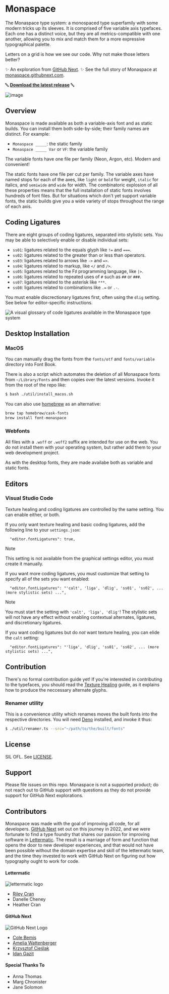 # Monaspace

The Monaspace type system: a monospaced type superfamily with some modern tricks up its sleeves. It is comprised of five variable axis typefaces. Each one has a distinct voice, but they are all metrics-compatible with one another, allowing you to mix and match them for a more expressive typographical palette.

Letters on a grid is how we see our code. Why not make those letters better?

✨ An exploration from [GitHub Next](https://githubnext.com). ✨ See the full story of Monaspace at [monaspace.githubnext.com](https://monaspace.githubnext.com).

🔤 **[Download the latest release](https://github.com/githubnext/monaspace/releases/latest)** 🔤

![image](https://github.com/githubnext/monaspace/assets/22723/301020e0-f138-44af-abb1-48efa610be08)


## Overview

Monaspace is made available as both a variable-axis font and as static builds. You can install them both side-by-side; their family names are distinct. For example:

- `Monaspace _____`: the static family
- `Monaspace _____ Var` or `VF`: the variable family

The variable fonts have one file per family (Neon, Argon, etc). Modern and convenient!

The static fonts have one file per cut per family. The variable axes have named stops for each of the axes, like `light` or `bold` for weight, `italic` for italics, and `semiwide` and `wide` for width. The combinatoric explosion of all these properties means that the full installation of static fonts involves hundreds of font files. But for situations which don't yet support variable fonts, the static builds give you a wide variety of stops throughout the range of each axis.

## Coding Ligatures

There are eight groups of coding ligatures, separated into stylistic sets. You may be able to selectively enable or disable individual sets:

* `ss01`: ligatures related to the equals glyph like `!=` and `===`.
* `ss02`: ligatures related to the greater than or less than operators.
* `ss03`: ligatures related to arrows like `->` and `=>`.
* `ss04`: ligatures related to markup, like `</` and `/>`. 
* `ss05`: ligatures related to the F♯ programming language, like `|>`.
* `ss06`: ligatures related to repeated uses of `#` such as `##` or `###`.
* `ss07`: ligatures related to the asterisk like `***`.
* `ss08`: ligatures related to combinations like `.=` or `.-`.

You must enable discrectionary ligatures first, often using the `dlig` setting. See below for editor-specific instructions.

![A visual glossary of code ligatures available in the Monaspace type system](https://github.com/githubnext/monaspace/assets/22723/49b4f802-265d-414c-94c0-ec712e3c0ecc)


## Desktop Installation

### MacOS
You can manually drag the fonts from the `fonts/otf` and `fonts/variable` directory into Font Book.

There is also a script which automates the deletion of all Monaspace fonts from `~/Library/Fonts` and then copies over the latest versions. Invoke it from the root of the repo like:

```bash
$ bash ./util/install_macos.sh
```

You can also use [homebrew](https://brew.sh/) as an alternative:

```bash
brew tap homebrew/cask-fonts
brew install font-monaspace
```

### Webfonts

All files with a `.woff` or `.woff2` suffix are intended for use on the web. You do not install them with your operating system, but rather add them to your web development project.

As with the desktop fonts, they are made availabe both as variable and static fonts.

## Editors

### Visual Studio Code

Texture healing and coding ligatures are controlled by the same setting. You can enable either, or both.

If you only want texture healing and basic coding ligatures, add the following line to your `settings.json`:

```
  "editor.fontLigatures": true,
```

> [!NOTE]
> This setting is not available from the graphical settings editor, you must create it manually.

If you want more coding ligatures, you must customize that setting to specify all of the sets you want enabled:

```
  "editor.fontLigatures": "'calt', 'liga', 'dlig', 'ss01', 'ss02', ... (more stylistic sets) ...",
```
> [!NOTE]
> You must start the setting with `'calt', 'liga', 'dlig'`! The stylistic sets will not have any effect without enabling contextual alternates, ligatures, and discretionary ligatures.

If you want coding ligatures but do _not_ want texture healing, you can elide the `calt` setting:

```
  "editor.fontLigatures": "'liga', 'dlig', 'ss01', 'ss02', ... (more stylistic sets) ...",
```

## Contribution

There's no formal contribution guide yet! If you're interested in contributing to the typefaces, you should read the [Texture Healing](https://github.com/githubnext/monaspace/blob/main/docs/Texture%20Healing.md) guide, as it explains how to produce the neccessary alternate glyphs.

### Renamer utility

This is a convenience utility which renames moves the built fonts into the respective directories. You will need [Deno](https://deno.land) installed, and invoke it thus:

```bash
$ ./util/renamer.ts --src="~/path/to/the/built/fonts"
```

## License

SIL OFL. See [LICENSE](https://github.com/githubnext/monaspace/blob/main/LICENSE).

## Support

Please file issues on this repo. Monaspace is not a supported product; do not reach out to GitHub support with questions as they do not provide support for GitHub Next explorations.

## Contributors

Monaspace was made with the goal of improving all code, for all developers. [GitHub Next](https://githubnext.com) set out on this journey in 2022, and we were fortunate to find a type foundry that shares our passion for improving software in [Lettermatic](https://lettermatic.com/). The result is a marriage of form and function that opens the door to new developer experiences, and that would not have been possible without the domain expertise and skill of the lettermatic team, and the time they invested to work with GitHub Next on figuring out how typography ought to work for code.


#### Lettermatic

![lettermatic logo](https://github.com/githubnext/monaspace/assets/22723/36280a3a-ed6f-45a9-8e74-44c9d005794d)

- [Riley Cran](https://github.com/rileycran)
- Danelle Cheney
- Heather Cran

#### GitHub Next

![GitHub Next Logo](https://github.com/githubnext/monaspace/assets/22723/744f8ba3-6dd7-4c67-b7e3-8e7d408d9dd9)

- [Cole Bemis](https://github.com/colebemis)
- [Amelia Wattenberger](https://github.com/wattenberger)
- [Krzysztof Cieślak](https://github.com/krzysztof-cieslak)
- [Idan Gazit](https://github.com/idan)

#### Special Thanks To
- Anna Thomas
- Marg Chronister
- Jane Solomon

